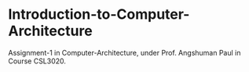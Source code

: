 # Introduction-to-Computer-Architecture
Assignment-1 in Computer-Architecture, under Prof. Angshuman Paul in Course CSL3020.
